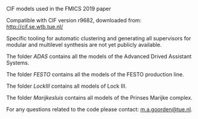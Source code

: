 CIF models used in the FMICS 2019 paper

Compatible with CIF version r9682, downloaded from: http://cif.se.wtb.tue.nl/

Specific tooling for automatic clustering and generating all supervisors for 
modular and multilevel synthesis are not yet publicly available.

The folder *ADAS* contains all the models of the Advanced Drived Assistant 
Systems.

The folder *FESTO* contains all the models of the FESTO production line.

The folder *LockIII* contains all models of Lock III.

The folder *Marijkesluis* contains all models of the Prinses Marijke complex.

For any questions related to the code please contact: m.a.goorden@tue.nl.
